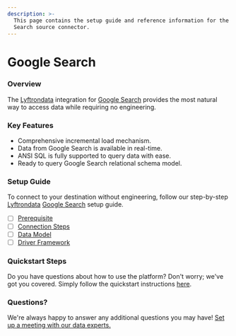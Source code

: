 ```yaml
---
description: >-
  This page contains the setup guide and reference information for the Google
  Search source connector.
---
```


# Google Search

### Overview

The [Lyftrondata](https://www.lyftrondata.com/) integration for [Google Search](None/) provides the most natural way to access data while requiring no engineering.

### Key Features

* Comprehensive incremental load mechanism.
* Data from Google Search is available in real-time.
* ANSI SQL is fully supported to query data with ease.
* Ready to query Google Search relational schema model.

### Setup Guide

To connect to your destination without engineering, follow our step-by-step [Lyftrondata](https://www.lyftrondata.com/) [Google Search](None/) setup guide.

* [ ] [Prerequisite](prerequisite.md)
* [ ] [Connection Steps](connection-steps.md)
* [ ] [Data Model](data-model/erd.md)
* [ ] [Driver Framework](driver-framework/)

### Quickstart Steps

Do you have questions about how to use the platform? Don't worry; we've got you covered. Simply follow the quickstart instructions [here](../../).

### Questions? <a href="#questions" id="questions"></a>

We're always happy to answer any additional questions you may have! [Set up a meeting with our data experts.](https://www.lyftrondata.com/book-a-meeting/)
